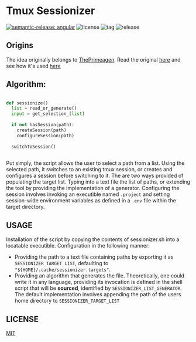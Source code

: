 
# Tmux Sessionizer

[![semantic-release: angular](https://img.shields.io/badge/semantic--release-angular-e10079?logo=semantic-release)](https://github.com/semantic-release/semantic-release)
![license](https://img.shields.io/github/license/augustinesaidimu/sessionizer)
![tag](https://img.shields.io/github/v/tag/augustinesaidimu/sessionizer?sort=semver)
![release](https://img.shields.io/github/workflow/status/augustinesaidimu/sessionizer/Release)

## Origins

The idea originally belongs to [ThePrimeagen](https://github.com/ThePrimeagen).
Read the original [here](https://github.com/ThePrimeagen/.dotfiles/blob/5cd09f06d6683b91c26822a73b40e3d7fb9af57a/bin/.local/bin/tmux-sessionizer) and see how it's used [here](https://github.com/ThePrimeagen/.dotfiles/blob/5cd09f06d6683b91c26822a73b40e3d7fb9af57a/tmux/.tmux.conf#L25)

## Algorithm:
```python

def sessionize()
  list = read_or_generate()
  input = get_selection_(list)
  
  if not hasSession(path):
    createSession(path)
    configureSession(path)
  
  switchToSession()
 
```

Put simply, the script allows the user to select a path from a list.
Using the selected path, it switches to an existing tmux session, or
creates and configures a session before switching to it. The are two ways
provided of populating the target list. Typing into a text file the list
of paths, or extending the tool by providing the implementation of
a generator. Configuring the session involves invoking an executible named
``.project`` and setting session-wide environment variables as defined in
a ``.env`` file within the target directory.

## USAGE
Installation of the script by copying the contents of sessionizer.sh into a locatable executible. 
Configuration in the following manner:
  - Providing the path to a text file containing paths by exporting it as ``SESSIONIZER_TARGET_LIST``, defaulting to ``"${HOME}/.cache/sessionizer.targets"``.
  - Providing an algorithm that generates the file. Theoretically, one could write it in any language, providing its invocation is defined in the shell script that will be **sourced**, identified by ``SESSIONIZER_LIST_GENERATOR``.  The default implementation involves appending the path of the users home directory to ``SESSIONIZER_TARGET_LIST``

## LICENSE
[MIT](https://choosealicense.com/licenses/mit/)
